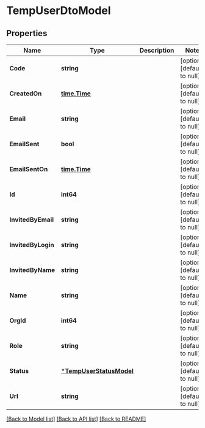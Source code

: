 # TempUserDtoModel

## Properties
Name | Type | Description | Notes
------------ | ------------- | ------------- | -------------
**Code** | **string** |  | [optional] [default to null]
**CreatedOn** | [**time.Time**](time.Time.md) |  | [optional] [default to null]
**Email** | **string** |  | [optional] [default to null]
**EmailSent** | **bool** |  | [optional] [default to null]
**EmailSentOn** | [**time.Time**](time.Time.md) |  | [optional] [default to null]
**Id** | **int64** |  | [optional] [default to null]
**InvitedByEmail** | **string** |  | [optional] [default to null]
**InvitedByLogin** | **string** |  | [optional] [default to null]
**InvitedByName** | **string** |  | [optional] [default to null]
**Name** | **string** |  | [optional] [default to null]
**OrgId** | **int64** |  | [optional] [default to null]
**Role** | **string** |  | [optional] [default to null]
**Status** | [***TempUserStatusModel**](TempUserStatus.md) |  | [optional] [default to null]
**Url** | **string** |  | [optional] [default to null]

[[Back to Model list]](../README.md#documentation-for-models) [[Back to API list]](../README.md#documentation-for-api-endpoints) [[Back to README]](../README.md)


